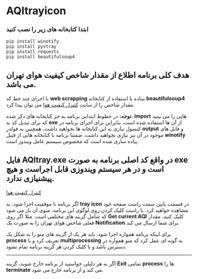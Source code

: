 # AQItrayicon
### ابتدا کتابخانه های زیر را نصب کنید
``` pip install winotify ```  
``` pip install pystray ``` \
``` pip install requests ``` \
``` pip install beautifulsoup4 ```


## هدف کلی برنامه اطلاع از مقدار شاخص کیفیت هوای تهران می باشد.

با اجرای چند خط کد **web scrapping** ساده با استفاده از کتابخانه **beautifulsoup4** مقدار شاخص را از سایت [کنترل کیفیت هوا](https://airnow.tehran.ir/) می توان پیدا کرد.

**توجه:** در خطوط ابتدایی برنامه به جز کتابخانه های دکر شده، **import** هایی را می بینید که برای تبدیل کد به **exe** از آن ها استفاده شده است، بنابراین برای اجرای برنامه در کنسول نیازی به این کتابخانه ها نخواهید داشت. همچنین به فولدر **output** و فایل های موجود در آن نیز نیازی نخواهید داشت. ضمننا برنامه با کتابخانه هایی از قبیل **winotify** پیاده سازی شده است که مخصوص سیستم عامل ویندوز است.

## فایل AQItray.exe در واقع کد اصلی برنامه به صورت **exe** است و در هر سیستم **ویندوزی** قابل اجراست و هیچ پیشنیازی ندارد.
[کنترل کیفیت هوا](https://github.com/Amirhossein-Gholamshahi/AQItrayicon/tree/main/executable/AQItray.exe)

اگر برنامه با موفقیت اجرا شود، یه **tray icon** در قسمت پایین سمت راست صفحه خود مشاهده خواهید کرد. با راست کلیک کردن روی لوگوی این برنامه، منوی آن باز می شود که شامل گزینه های مختلفی است. مثلا اگر روی **Get current AQI** کلیک کنید، مقدار فعلی شاخص هوای تهران را به صورت یک **Notification** برای شما ارسال می کند.

برای اینکه برنامه همواره اجرا شود، باید هر یک از گزینه های منو را به شکل یک **process** تعریف کرد و با **multiprocessing** به گونه ای عمل کرد که منو همواره در دسترس باشد و با کلیک کردن هر گزینه برنامه تمام نشود.

---

اگر به هر دلیلی خواستید از برنامه خارج شوید، گزینه **Exit** تمامی **process** ها را **terminate** می کند و از برنامه خارج می شود.













